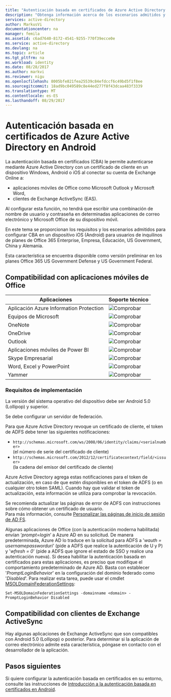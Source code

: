 ```yaml
---
title: "Autenticación basada en certificados de Azure Active Directory en Android | Microsoft Docs"
description: "Obtenga información acerca de los escenarios admitidos y los requisitos para configurar la autenticación basada en certificados en las soluciones con dispositivos Android"
services: active-directory
author: MarkusVi
documentationcenter: na
manager: femila
ms.assetid: c6ad7640-8172-4541-9255-770f39ecce0e
ms.service: active-directory
ms.devlang: na
ms.topic: article
ms.tgt_pltfrm: na
ms.workload: identity
ms.date: 08/28/2017
ms.author: markvi
ms.reviewer: nigu
ms.openlocfilehash: 8005bfe821fea25539c84efdccf6c49bd5f1f8ee
ms.sourcegitcommit: 18ad9bc049589c8e44ed277f8f43dcaa483f3339
ms.translationtype: MT
ms.contentlocale: es-ES
ms.lasthandoff: 08/29/2017
---
```

# <a name="azure-active-directory-certificate-based-authentication-on-android"></a>Autenticación basada en certificados de Azure Active Directory en Android


La autenticación basada en certificados (CBA) le permite autenticarse mediante Azure Active Directory con un certificado de cliente en un dispositivo Windows, Android o iOS al conectar su cuenta de Exchange Online a: 

* aplicaciones móviles de Office como Microsoft Outlook y Microsoft Word,   
* clientes de Exchange ActiveSync (EAS). 

Al configurar esta función, no tendrá que escribir una combinación de nombre de usuario y contraseña en determinadas aplicaciones de correo electrónico y Microsoft Office de su dispositivo móvil. 

En este tema se proporcionan los requisitos y los escenarios admitidos para configurar CBA en un dispositivo iOS (Android) para usuarios de inquilinos de planes de Office 365 Enterprise, Empresa, Educación, US Government, China y Alemania.



Esta característica se encuentra disponible como versión preliminar en los planes Office 365 US Government Defense y US Government Federal.


## <a name="office-mobile-applications-support"></a>Compatibilidad con aplicaciones móviles de Office
| Aplicaciones | Soporte técnico |
| --- | --- |
| Aplicación Azure Information Protection |![Comprobar][1] |
| Equipos de Microsoft |![Comprobar][1] |
| OneNote |![Comprobar][1] |
| OneDrive |![Comprobar][1] |
| Outlook |![Comprobar][1] |
| Aplicaciones móviles de Power BI |![Comprobar][1] |
| Skype Empresarial |![Comprobar][1] |
| Word, Excel y PowerPoint |![Comprobar][1] |
| Yammer |![Comprobar][1] |


### <a name="implementation-requirements"></a>Requisitos de implementación

La versión del sistema operativo del dispositivo debe ser Android 5.0 (Lollipop) y superior. 

Se debe configurar un servidor de federación.  

Para que Azure Active Directory revoque un certificado de cliente, el token de ADFS debe tener las siguientes notificaciones:  

* `http://schemas.microsoft.com/ws/2008/06/identity/claims/<serialnumber>`  
  (el número de serie del certificado de cliente) 
* `http://schemas.microsoft.com/2012/12/certificatecontext/field/<issuer>`  
  (la cadena del emisor del certificado de cliente) 

Azure Active Directory agrega estas notificaciones para el token de actualización, en caso de que estén disponibles en el token de ADFS (o en cualquier otro token SAML). Cuando hay que validar el token de actualización, esta información se utiliza para comprobar la revocación. 

Se recomienda actualizar las páginas de error de ADFS con instrucciones sobre cómo obtener un certificado de usuario.  
Para más información, consulte [Personalizar las páginas de inicio de sesión de AD FS](https://technet.microsoft.com/library/dn280950.aspx).  

Algunas aplicaciones de Office (con la autenticación moderna habilitada) envían ‘*prompt=login*’ a Azure AD en su solicitud. De manera predeterminada, Azure AD lo traduce en la solicitud para ADFS a '*wauth = usernamepassworduri*' (pide a ADFS que realice la autenticación de U y P) y '*wfresh = 0*' (pide a ADFS que ignore el estado de SSO y realice una autenticación nueva). Si desea habilitar la autenticación basada en certificados para estas aplicaciones, es preciso que modifique el comportamiento predeterminado de Azure AD. Basta con establecer '*PromptLoginBehavior*' en la configuración del dominio federado como '*Disabled*'. Para realizar esta tarea, puede usar el cmdlet [MSOLDomainFederationSettings](/powershell/module/msonline/set-msoldomainfederationsettings?view=azureadps-1.0):

`Set-MSOLDomainFederationSettings -domainname <domain> -PromptLoginBehavior Disabled`



## <a name="exchange-activesync-clients-support"></a>Compatibilidad con clientes de Exchange ActiveSync
Hay algunas aplicaciones de Exchange ActiveSync que son compatibles con Android 5.0 (Lollipop) o posterior. Para determinar si la aplicación de correo electrónico admite esta característica, póngase en contacto con el desarrollador de la aplicación. 


## <a name="next-steps"></a>Pasos siguientes

Si quiere configurar la autenticación basada en certificados en su entorno, consulte las instrucciones de [Introducción a la autenticación basada en certificados en Android](active-directory-certificate-based-authentication-get-started.md).

<!--Image references-->
[1]: ./media/active-directory-certificate-based-authentication-android/ic195031.png
